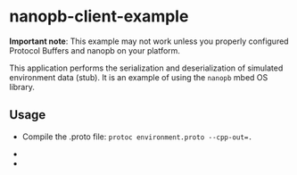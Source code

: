 # nanopb-client-example

**Important note**: This example may not work unless you properly configured Protocol Buffers and nanopb on your platform.

This application performs the serialization and deserialization of simulated environment data (stub). It is an example 
of using the `nanopb` mbed OS library.

## Usage

* Compile the .proto file: `protoc environment.proto --cpp-out=.`

* 

* 